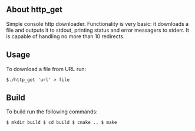About http_get
--------------

Simple console http downloader.
Functionality is very basic: it downloads a file and outputs it to stdout, printing status and error messagers to stderr.
It is capable of handling no more than 10 redirects.


Usage
-----

To download a file from URL run:

`$./http_get 'url' > file`


Build
-----

To build run the following commands:

`$ mkdir build
$ cd build
$ cmake ..
$ make`
